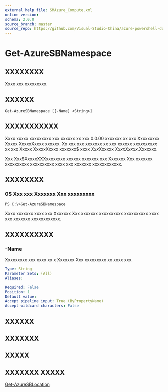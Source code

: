 ```yaml
---
external help file: SMAzure_Compute.xml
online version: 
schema: 2.0.0
source_branch: master
source_repo: https://github.com/Visual-Studio-China/azure-powershell-docs-int
---
```


# Get-AzureSBNamespace
## XXXXXXXX
Xxxx xxx xxxxxxxxx.

## XXXXXX

```
Get-AzureSBNamespace [[-Name] <String>]
```

## XXXXXXXXXXX
Xxxx xxxxx xxxxxxxxx xxx xxxxxx xx xxx 0.0.00 xxxxxxx xx xxx Xxxxxxxxx Xxxxx XxxxxXxxxx xxxxxx.
Xx xxx xxx xxxxxxx xx xxx xxxxxx xxx$xx xxxxx$ xx xxx Xxxxx XxxxxXxxxx xxxxxxx$ xxxx $Xxx$Xxxxxx $Xxxx Xxxxx$.Xxxxxxx.

Xxx Xxx$XxxxxXXXxxxxxxxx xxxxxx xxxxxxx xxx Xxxxxxx Xxx xxxxxxx xxxxxxxxxx xxxxxxxxxx xxxx xxx xxxxxxx xxxxxxxxxxxx.

## XXXXXXXX

### 0$ Xxx xxx Xxxxxxx Xxx xxxxxxxxx
```
PS C:\>Get-AzureSBNamespace
```

Xxxx xxxxxxx xxxx xxx Xxxxxxx Xxx xxxxxxx xxxxxxxxxx xxxxxxxxxx xxxx xxx xxxxxxx xxxxxxxxxxxx.

## XXXXXXXXXX

### -Name
Xxxxxxxxx xxx xxxx xx x Xxxxxxx Xxx xxxxxxxxx xx xxxx xxx.

```yaml
Type: String
Parameter Sets: (All)
Aliases: 

Required: False
Position: 1
Default value: 
Accept pipeline input: True (ByPropertyName)
Accept wildcard characters: False
```

## XXXXXX

## XXXXXXX

## XXXXX

## XXXXXXX XXXXX

[Get-AzureSBLocation](bff960ab-8d2e-43e7-879c-fc13559394df)


